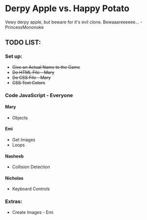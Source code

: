 # Derpy Apple vs. Happy Potato

Vewy derpy apple, but beware for it's evil clone. Bewaaareeeeee... -PrincessMononoke


## TODO LIST:


### Set up:
* ~~Give an Actual Name to the Game~~
* ~~Do HTML File - Mary~~
* ~~Do CSS File - Mary~~
* ~~CSS Text Colors~~


### Code JavaScript - Everyone

#### Mary
* Objects

#### Emi
* Get Images
* Loops

#### Nasheeb
* Collision Detection

#### Nicholas
* Keyboard Controls


### Extras:
* Create Images - Emi
